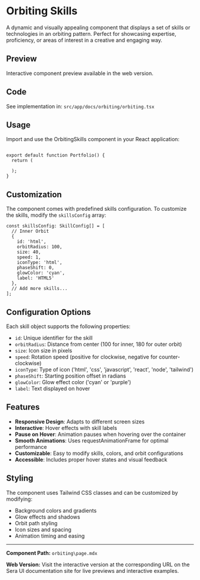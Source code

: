 # Orbiting Skills 
A dynamic and visually appealing component that displays a set of skills or technologies in an orbiting pattern. Perfect for showcasing expertise, proficiency, or areas of interest in a creative and engaging way.

## Preview

Interactive component preview available in the web version.

## Code

See implementation in: `src/app/docs/orbiting/orbiting.tsx`

## Usage

Import and use the OrbitingSkills component in your React application:

```tsx

export default function Portfolio() {
  return (

  );
}
```

## Customization

The component comes with predefined skills configuration. To customize the skills, modify the `skillsConfig` array:

```tsx
const skillsConfig: SkillConfig[] = [
  // Inner Orbit
  {
    id: 'html',
    orbitRadius: 100,
    size: 40,
    speed: 1,
    iconType: 'html',
    phaseShift: 0,
    glowColor: 'cyan',
    label: 'HTML5'
  },
  // Add more skills...
];
```

## Configuration Options

Each skill object supports the following properties:

- `id`: Unique identifier for the skill
- `orbitRadius`: Distance from center (100 for inner, 180 for outer orbit)
- `size`: Icon size in pixels
- `speed`: Rotation speed (positive for clockwise, negative for counter-clockwise)
- `iconType`: Type of icon ('html', 'css', 'javascript', 'react', 'node', 'tailwind')
- `phaseShift`: Starting position offset in radians
- `glowColor`: Glow effect color ('cyan' or 'purple')
- `label`: Text displayed on hover

## Features

- **Responsive Design**: Adapts to different screen sizes
- **Interactive**: Hover effects with skill labels
- **Pause on Hover**: Animation pauses when hovering over the container
- **Smooth Animations**: Uses requestAnimationFrame for optimal performance
- **Customizable**: Easy to modify skills, colors, and orbit configurations
- **Accessible**: Includes proper hover states and visual feedback

## Styling

The component uses Tailwind CSS classes and can be customized by modifying:

- Background colors and gradients
- Glow effects and shadows
- Orbit path styling
- Icon sizes and spacing
- Animation timing and easing

---

**Component Path:** `orbiting\page.mdx`

**Web Version:** Visit the interactive version at the corresponding URL on the Sera UI documentation site for live previews and interactive examples.
